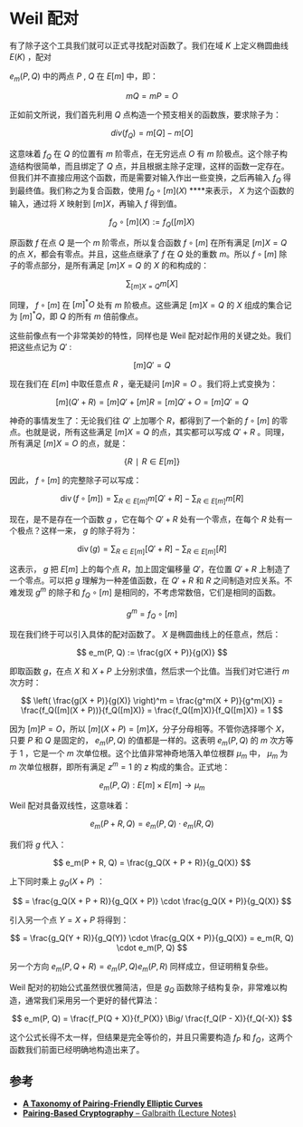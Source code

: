 # Weil 配对

有了除子这个工具我们就可以正式寻找配对函数了。我们在域 $K$ 上定义椭圆曲线 $E(K)$ ，配对

$e_m(P,Q)$ 中的两点 $P$ , $Q$ 在 $E[m]$ 中，即：

$$
mQ=mP=O
$$

正如前文所说，我们首先利用 $Q$ 点构造一个预支相关的函数族，要求除子为：

$$
div⁡(f_Q)=m[Q]−m[O]
$$

这意味着 $f_Q$ 在 $Q$ 的位置有 $m$ 阶零点，在无穷远点 $O$ 有 $m$ 阶极点。这个除子构造结构很简单，而且绑定了 $Q$ 点，并且根据主除子定理，这样的函数一定存在。但我们并不直接应用这个函数，而是需要对输入作出一些变换，之后再输入 $f_Q$ 得到最终值。我们称之为复合函数，使用 $f_Q \circ [m](X)$ ****来表示， $X$ 为这个函数的输入，通过将 $X$ 映射到 $[m]X$，再输入 $f$ 得到值。

$$
f_Q \circ [m](X) := f_Q([m]X)
$$

原函数 $f$ 在点 $Q$ 是一个 $m$ 阶零点，所以复合函数 $f \circ [m]$ 在所有满足 $[m]X = Q$ 的点 $X$，都会有零点。并且，这些点继承了 $f$ 在 $Q$ 处的重数 $m$。所以 $f \circ [m]$ 除子的零点部分，是所有满足 $[m]X = Q$ 的 $X$ 的和构成的：

$$
\sum_{[m]X = Q} m[X]
$$

同理， $f \circ [m]$ 在 $[m]^*O$ 处有 $m$ 阶极点。这些满足 $[m]X = Q$  的 $X$ 组成的集合记为 $[m]^*Q$，即  $Q$ 的所有 $m$ 倍前像点。

这些前像点有一个非常美妙的特性，同样也是 Weil 配对起作用的关键之处。我们把这些点记为  $Q'$ :

$$
[m]Q'=Q
$$

现在我们在 $E[m]$ 中取任意点 $R$ ，毫无疑问 $[m]R=O$ 。我们将上式变换为：

$$
[m](Q'+R)=[m]Q'+[m]R=[m]Q'+O=[m]Q'=Q
$$

神奇的事情发生了：无论我们往 $Q'$ 上加哪个 $R$，都得到了一个新的 $f \circ [m]$ 的零点。也就是说，所有这些满足 $[m]X = Q$ 的点，其实都可以写成 $Q'+R$ 。同理，所有满足 $[m]X = O$ 的点，就是：

$$
\{R∣R\in E[m]\}
$$

因此， $f \circ [m]$ 的完整除子可以写成：

$$
\operatorname{div}(f \circ [m]) = \sum_{R \in E[m]} m[Q' + R] - \sum_{R \in E[m]} m[R]
$$

现在，是不是存在一个函数 $g$ ，它在每个 $Q'+R$ 处有一个零点，在每个 $R$ 处有一个极点？这样一来， $g$ 的除子将为：

$$
\operatorname{div}(g) = \sum_{R \in E[m]} [Q' + R] - \sum_{R \in E[m]} [R]
$$

这表示， $g$ 把 $E[m]$ 上的每个点 $R$，加上固定偏移量 $Q'$，在位置 $Q'+R$ 上制造了一个零点。可以把 $g$ 理解为一种差值函数，在 $Q'+R$ 和 $R$ 之间制造对应关系。不难发现 $g^m$ 的除子和 $f_Q \circ [m]$ 是相同的，不考虑常数倍，它们是相同的函数。

$$
g^m = f_Q \circ [m]
$$

现在我们终于可以引入具体的配对函数了。 $X$ 是椭圆曲线上的任意点，然后：

$$
e_m(P, Q) := \frac{g(X + P)}{g(X)}
$$

即取函数 $g$，在点 $X$ 和 $X + P$ 上分别求值，然后求一个比值。当我们对它进行 $m$ 次方时：

$$
\left( \frac{g(X + P)}{g(X)} \right)^m = \frac{g^m(X + P)}{g^m(X)} = \frac{f_Q([m](X + P))}{f_Q([m]X)} = \frac{f_Q([m]X)}{f_Q([m]X)} = 1
$$

因为 $[m]P = O$，所以 $[m](X + P) = [m]X$，分子分母相等。不管你选择哪个 $X$，只要 $P$ 和 $Q$ 是固定的， $e_m(P, Q)$ 的值都是一样的。这表明 $e_m(P, Q)$ 的 $m$ 次方等于 $1$ ，它是一个 $m$ 次单位根。这个比值非常神奇地落入单位根群 $\mu_m$ 中， $\mu_m$ 为 $m$ 次单位根群，即所有满足 $z^m = 1$ 的 $z$ 构成的集合。正式地：

$$
e_m(P,Q): E[m] \times E[m] \to \mu_m
$$

Weil 配对具备双线性，这意味着：

$$
e_m(P + R, Q) = e_m(P, Q) \cdot e_m(R, Q)
$$

我们将 $g$ 代入：

$$
e_m(P + R, Q) = \frac{g_Q(X + P + R)}{g_Q(X)}
$$

上下同时乘上 $g_Q(X + P)$ ：

$$
= \frac{g_Q(X + P + R)}{g_Q(X + P)} \cdot \frac{g_Q(X + P)}{g_Q(X)}
$$

引入另一个点 $Y = X + P$ 将得到：

$$
= \frac{g_Q(Y + R)}{g_Q(Y)} \cdot \frac{g_Q(X + P)}{g_Q(X)} = e_m(R, Q) \cdot e_m(P, Q)
$$

另一个方向 $e_m(P,Q+R)=e_m(P,Q)e_m(P,R)$ 同样成立，但证明稍复杂些。

Weil 配对的初始公式虽然很优雅简洁，但是 $g_Q$ 函数除子结构复杂，非常难以构造，通常我们采用另一个更好的替代算法：

$$
e_m(P, Q) = \frac{f_P(Q + X)}{f_P(X)} \Big/ \frac{f_Q(P - X)}{f_Q(-X)}
$$

这个公式长得不太一样，但结果是完全等价的，并且只需要构造 $f_P$ 和 $f_Q$，这两个函数我们前面已经明确地构造出来了。

## 参考

- [**A Taxonomy of Pairing-Friendly Elliptic Curves**](https://eprint.iacr.org/2006/372.pdf)
- [**Pairing-Based Cryptography** – Galbraith (Lecture Notes)](https://www.math.auckland.ac.nz/~sgal018/crypto-book/ch11.pdf)